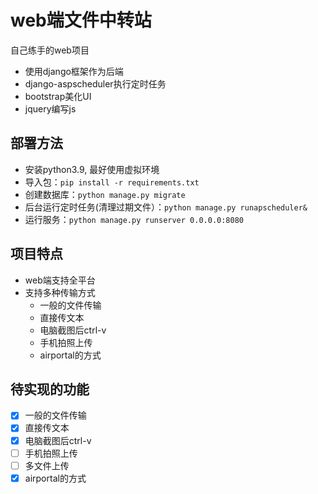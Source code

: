 # web端文件中转站

自己练手的web项目
- 使用django框架作为后端
- django-aspscheduler执行定时任务
- bootstrap美化UI
- jquery编写js

## 部署方法

- 安装python3.9, 最好使用虚拟环境
- 导入包：`pip install -r requirements.txt`
- 创建数据库：`python manage.py migrate`
- 后台运行定时任务(清理过期文件）：`python manage.py runapscheduler&`
- 运行服务：`python manage.py runserver 0.0.0.0:8080`


## 项目特点

- web端支持全平台
- 支持多种传输方式
  - 一般的文件传输
  - 直接传文本
  - 电脑截图后ctrl-v
  - 手机拍照上传
  - airportal的方式

## 待实现的功能

- [x] 一般的文件传输
- [x] 直接传文本
- [x] 电脑截图后ctrl-v
- [ ] 手机拍照上传
- [ ] 多文件上传
- [x] airportal的方式
